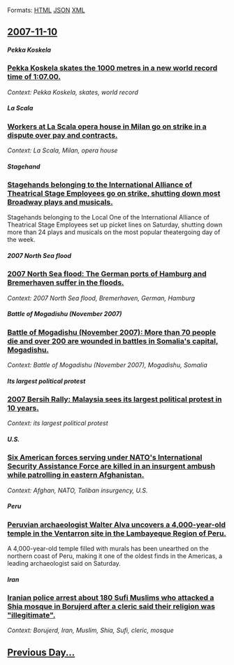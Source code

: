 
Formats: [HTML](2007/11/10/index.html)  [JSON](2007/11/10/index.json)  [XML](2007/11/10/index.xml)  

## [2007-11-10](/news/2007/11/10/index.md)

##### Pekka Koskela
### [ Pekka Koskela skates the 1000 metres in a new world record time of 1:07.00. ](/news/2007/11/10/pekka-koskela-skates-the-1000-metres-in-a-new-world-record-time-of-1-07-00.md)
_Context: Pekka Koskela, skates, world record_

##### La Scala
### [ Workers at La Scala opera house in Milan go on strike in a dispute over pay and contracts. ](/news/2007/11/10/workers-at-la-scala-opera-house-in-milan-go-on-strike-in-a-dispute-over-pay-and-contracts.md)
_Context: La Scala, Milan, opera house_

##### Stagehand
### [ Stagehands belonging to the International Alliance of Theatrical Stage Employees go on strike, shutting down most Broadway plays and musicals. ](/news/2007/11/10/stagehands-belonging-to-the-international-alliance-of-theatrical-stage-employees-go-on-strike-shutting-down-most-broadway-plays-and-musica.md)
Stagehands belonging to the Local One of the International Alliance of Theatrical Stage Employees set up picket lines on Saturday, shutting down more than 24 plays and musicals on the most popular theatergoing day of the week.

##### 2007 North Sea flood
### [ 2007 North Sea flood: The German ports of Hamburg and Bremerhaven suffer in the floods. ](/news/2007/11/10/2007-north-sea-flood-the-german-ports-of-hamburg-and-bremerhaven-suffer-in-the-floods.md)
_Context: 2007 North Sea flood, Bremerhaven, German, Hamburg_

##### Battle of Mogadishu (November 2007)
### [ Battle of Mogadishu (November 2007): More than 70 people die and over 200 are wounded in battles in Somalia's capital, Mogadishu. ](/news/2007/11/10/battle-of-mogadishu-november-2007-more-than-70-people-die-and-over-200-are-wounded-in-battles-in-somalia-s-capital-mogadishu.md)
_Context: Battle of Mogadishu (November 2007), Mogadishu, Somalia_

##### Its largest political protest
### [ 2007 Bersih Rally: Malaysia sees its largest political protest in 10 years. ](/news/2007/11/10/2007-bersih-rally-malaysia-sees-its-largest-political-protest-in-10-years.md)
_Context: its largest political protest_

##### U.S.
### [ Six American forces serving under NATO's International Security Assistance Force are killed in an insurgent ambush while patrolling in eastern Afghanistan. ](/news/2007/11/10/six-american-forces-serving-under-nato-s-international-security-assistance-force-are-killed-in-an-insurgent-ambush-while-patrolling-in-east.md)
_Context: Afghan, NATO, Taliban insurgency, U.S._

##### Peru
### [ Peruvian archaeologist Walter Alva uncovers a 4,000-year-old temple in the Ventarron site in the Lambayeque Region of Peru. ](/news/2007/11/10/peruvian-archaeologist-walter-alva-uncovers-a-4-000-year-old-temple-in-the-ventarron-site-in-the-lambayeque-region-of-peru.md)
A 4,000-year-old temple filled with murals has been unearthed on the northern coast of Peru, making it one of the oldest finds in the Americas, a leading archaeologist said on Saturday.

##### Iran
### [ Iranian police arrest about 180 Sufi Muslims who attacked a Shia mosque in Borujerd after a cleric said their religion was "illegitimate". ](/news/2007/11/10/iranian-police-arrest-about-180-sufi-muslims-who-attacked-a-shia-mosque-in-borujerd-after-a-cleric-said-their-religion-was-illegitimate.md)
_Context: Borujerd, Iran, Muslim, Shia, Sufi, cleric, mosque_

## [Previous Day...](/news/2007/11/9/index.md)

